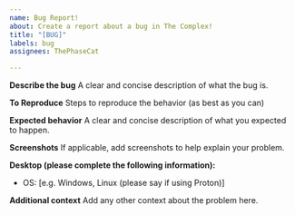 ```yaml
---
name: Bug Report!
about: Create a report about a bug in The Complex!
title: "[BUG]"
labels: bug
assignees: ThePhaseCat

---
```


**Describe the bug**
A clear and concise description of what the bug is.

**To Reproduce**
Steps to reproduce the behavior (as best as you can)

**Expected behavior**
A clear and concise description of what you expected to happen.

**Screenshots**
If applicable, add screenshots to help explain your problem.

**Desktop (please complete the following information):**
 - OS: [e.g. Windows, Linux (please say if using Proton)]
 
**Additional context**
Add any other context about the problem here.
